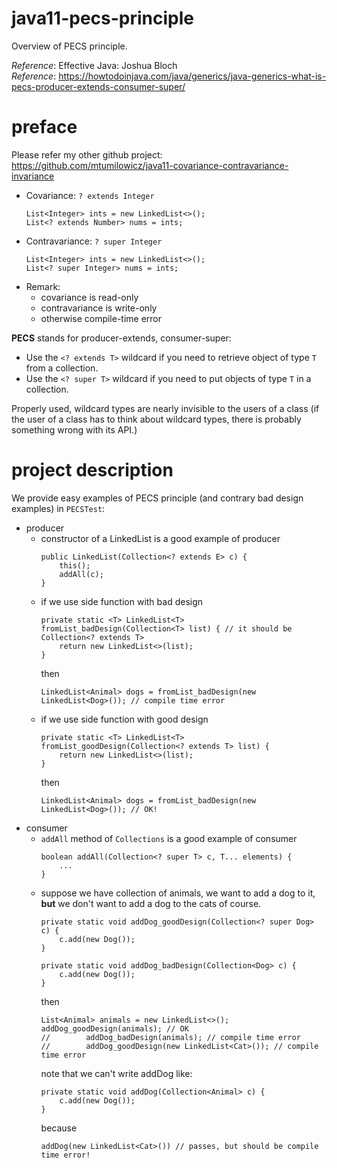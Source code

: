 # java11-pecs-principle
Overview of PECS principle.

_Reference_: Effective Java: Joshua Bloch  
_Reference_: https://howtodoinjava.com/java/generics/java-generics-what-is-pecs-producer-extends-consumer-super/

# preface
Please refer my other github project: https://github.com/mtumilowicz/java11-covariance-contravariance-invariance

* Covariance: `? extends Integer`
    ```
    List<Integer> ints = new LinkedList<>();
    List<? extends Number> nums = ints;
    ```
* Contravariance: `? super Integer`
    ```
    List<Integer> ints = new LinkedList<>();
    List<? super Integer> nums = ints;
    ```
* Remark:
    * covariance is read-only
    * contravariance is write-only
    * otherwise compile-time error

**PECS** stands for producer-extends, consumer-super:
* Use the `<? extends T>` wildcard if you need to 
retrieve object of type `T` from a collection.
* Use the `<? super T>` wildcard if you need to put 
objects of type `T` in a collection.

Properly used, wildcard types are nearly invisible to the 
users of a class (if the user of a class has to think 
about wildcard types, there is probably something wrong 
with its API.)

# project description
We provide easy examples of PECS principle (and 
contrary bad design examples) in `PECSTest`:
* producer
    * constructor of a LinkedList is a good example of
    producer
        ```
        public LinkedList(Collection<? extends E> c) {
            this();
            addAll(c);
        }
        ```
    * if we use side function with bad design
        ```
        private static <T> LinkedList<T> fromList_badDesign(Collection<T> list) { // it should be Collection<? extends T>
            return new LinkedList<>(list);
        }
        ```
        then
        ```
        LinkedList<Animal> dogs = fromList_badDesign(new LinkedList<Dog>()); // compile time error
        ```
    * if we use side function with good design
        ```
        private static <T> LinkedList<T> fromList_goodDesign(Collection<? extends T> list) {
            return new LinkedList<>(list);
        }
        ```
        then
        ```
        LinkedList<Animal> dogs = fromList_badDesign(new LinkedList<Dog>()); // OK!
        ```
* consumer
    * `addAll` method of `Collections` is a good example of
    consumer
        ```
        boolean addAll(Collection<? super T> c, T... elements) {
            ...
        }
        ```
    * suppose we have collection of animals, we want to add
    a dog to it, **but** we don't want to add a dog to the 
    cats of course.
        ```
        private static void addDog_goodDesign(Collection<? super Dog> c) {
            c.add(new Dog());
        }
        
        private static void addDog_badDesign(Collection<Dog> c) {
            c.add(new Dog());
        }
        ```
        then
        ```
        List<Animal> animals = new LinkedList<>();
        addDog_goodDesign(animals); // OK
        //        addDog_badDesign(animals); // compile time error
        //        addDog_goodDesign(new LinkedList<Cat>()); // compile time error
        ```
        note that we can't write addDog like:
        ```
        private static void addDog(Collection<Animal> c) {
            c.add(new Dog());
        }
        ```
        because
        ```
        addDog(new LinkedList<Cat>()) // passes, but should be compile time error!
        ```
    